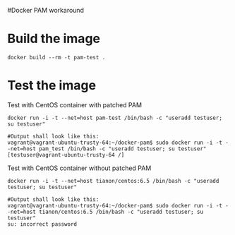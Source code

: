 #Docker PAM workaround

# Build the image

```
docker build --rm -t pam-test .
```

# Test the image

Test with CentOS container with patched PAM 

```
docker run -i -t --net=host pam-test /bin/bash -c "useradd testuser; su testuser"

#Output shall look like this:
vagrant@vagrant-ubuntu-trusty-64:~/docker-pam$ sudo docker run -i -t --net=host pam_test /bin/bash -c "useradd testuser; su testuser"
[testuser@vagrant-ubuntu-trusty-64 /]

```

Test with CentOS container without patched PAM 

```
docker run -i -t --net=host tianon/centos:6.5 /bin/bash -c "useradd testuser; su testuser"

#Output shall look like this:
vagrant@vagrant-ubuntu-trusty-64:~/docker-pam$ sudo docker run -i -t --net=host tianon/centos:6.5 /bin/bash -c "useradd testuser; su testuser"
su: incorrect password
```
